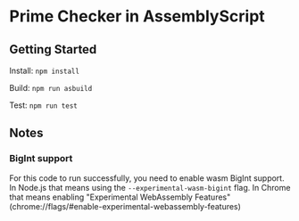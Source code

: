 # Prime Checker in AssemblyScript

## Getting Started

Install: `npm install`

Build: `npm run asbuild`

Test: `npm run test`

## Notes

### BigInt support

For this code to run successfully, you need to enable wasm BigInt support. In Node.js that means using the `--experimental-wasm-bigint` flag. In Chrome that means enabling "Experimental WebAssembly Features" (chrome://flags/#enable-experimental-webassembly-features)
